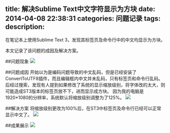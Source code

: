 title: 解决Sublime Text中文字符显示为方块
date: 2014-04-08 22:38:31
categories: 问题记录
tags:
description:
---
在笔记本上使用Sublime Text 3，发现其标签页及命令行中的中文均显示为方块。

本文记录了该问题的成因及解决方案。
<!-- more -->
##问题现象
![](http://7xicmh.com1.z0.glb.clouddn.com/blog/solove-chinese-characters-display-as-squares-in-sublime-text/squares.jpg)

##问题成因
开始以为是编码问题导致的中文乱码，但是已经安装了ConvertToUTF8插件，而且编辑框内中文并未乱码，只有标签页和命令行乱码。
后经过搜索，发现有人提到如果修改了系统的显示缩放级别，将字体改的太大，则可能造成ST3版本的标签页放不下，进而显示成方块。
因为我的电脑是1920*1080的分辨率，系统默认将缩放级别调整为了125%。
![](http://7xicmh.com1.z0.glb.clouddn.com/blog/solove-chinese-characters-display-as-squares-in-sublime-text/125%25.jpg)

##解决方案
将缩放级别更改为100%后，在ST3中标签页及命令行已经可以正常显示中文了。
![](http://7xicmh.com1.z0.glb.clouddn.com/blog/solove-chinese-characters-display-as-squares-in-sublime-text/100%25.jpg)

##成果展示
![](http://7xicmh.com1.z0.glb.clouddn.com/blog/solove-chinese-characters-display-as-squares-in-sublime-text/normal.jpg)
